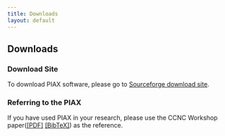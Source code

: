 ```yaml
---
title: Downloads
layout: default
---
```

## Downloads

### Download Site
To download PIAX software, please go to [Sourceforge download site](https://sourceforge.net/projects/piax/files/).

### Referring to the PIAX
If you have used PIAX in your research, please use the CCNC Workshop paper([[PDF]](https://www.researchgate.net/profile/Yuuichi_Teranishi/publication/224386073_PIAX_Toward_a_Framework_for_Sensor_Overlay_Network/links/548ea99f0cf225bf66a60cf3.pdf) [[BibTeX]](ref.txt)) as the reference.